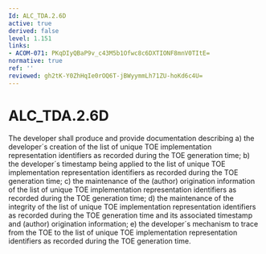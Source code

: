```yaml
---
Id: ALC_TDA.2.6D
active: true
derived: false
level: 1.151
links:
- ACOM-071: PKqDIyQBaP9v_c43M5b1Ofwc8c6DXTIONF8mnV0TItE=
normative: true
ref: ''
reviewed: gh2tK-Y0ZhHqIe0rOQ6T-jBWyymmLh71ZU-hoKd6c4U=
---
```


# ALC_TDA.2.6D

The developer shall produce and provide documentation describing a) the developer´s creation of the list of unique TOE implementation representation identifiers as recorded during the TOE generation time; b) the developer´s timestamp being applied to the list of unique TOE implementation representation identifiers as recorded during the TOE generation time; c) the maintenance of the (author) origination information of the list of unique TOE implementation representation identifiers as recorded during the TOE generation time; d) the maintenance of the integrity of the list of unique TOE implementation representation identifiers as recorded during the TOE generation time and its associated timestamp and (author) origination information; e) the developer´s mechanism to trace from the TOE to the list of unique TOE implementation representation identifiers as recorded during the TOE generation time.